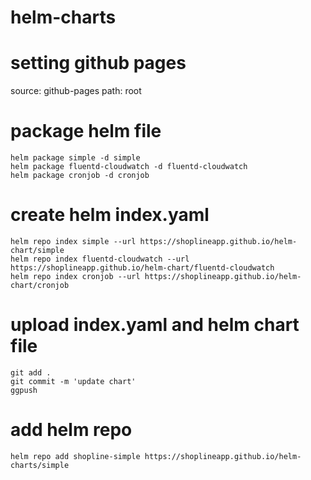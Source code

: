 # helm-charts

# setting github pages
source: github-pages
path: root

# package helm file
```
helm package simple -d simple
helm package fluentd-cloudwatch -d fluentd-cloudwatch
helm package cronjob -d cronjob
```
# create helm index.yaml
```
helm repo index simple --url https://shoplineapp.github.io/helm-chart/simple
helm repo index fluentd-cloudwatch --url https://shoplineapp.github.io/helm-chart/fluentd-cloudwatch
helm repo index cronjob --url https://shoplineapp.github.io/helm-chart/cronjob
```
# upload index.yaml and helm chart file
```
git add .
git commit -m 'update chart'
ggpush
```
# add helm repo
```
helm repo add shopline-simple https://shoplineapp.github.io/helm-charts/simple
```